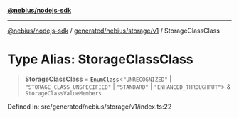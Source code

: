 [**@nebius/nodejs-sdk**](../../../../../README.md)

---

[@nebius/nodejs-sdk](../../../../../README.md) / [generated/nebius/storage/v1](../README.md) / StorageClassClass

# Type Alias: StorageClassClass

> **StorageClassClass** = [`EnumClass`](../../../../../runtime/protos/enum/type-aliases/EnumClass.md)\<`"UNRECOGNIZED"` \| `"STORAGE_CLASS_UNSPECIFIED"` \| `"STANDARD"` \| `"ENHANCED_THROUGHPUT"`\> & `StorageClassValueMembers`

Defined in: src/generated/nebius/storage/v1/index.ts:22
